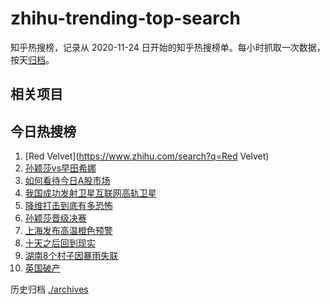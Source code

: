 # zhihu-trending-top-search

知乎热搜榜，记录从 2020-11-24
日开始的知乎热搜榜单。每小时抓取一次数据，按天[归档](./archives)。

## 相关项目

## 今日热搜榜

<!-- BEGIN -->
<!-- 最后更新时间 Mon Aug 05 2024 10:33:28 GMT+0800 (China Standard Time) -->

1. [Red Velvet](https://www.zhihu.com/search?q=Red Velvet)
1. [孙颖莎vs早田希娜](https://www.zhihu.com/search?q=孙颖莎vs早田希娜)
1. [如何看待今日A股市场](https://www.zhihu.com/search?q=如何看待今日A股市场)
1. [我国成功发射卫星互联网高轨卫星](https://www.zhihu.com/search?q=我国成功发射卫星互联网高轨卫星)
1. [降维打击到底有多恐怖](https://www.zhihu.com/search?q=降维打击到底有多恐怖)
1. [孙颖莎晋级决赛](https://www.zhihu.com/search?q=孙颖莎晋级决赛)
1. [上海发布高温橙色预警](https://www.zhihu.com/search?q=上海发布高温橙色预警)
1. [十天之后回到现实](https://www.zhihu.com/search?q=十天之后回到现实)
1. [湖南8个村子因暴雨失联](https://www.zhihu.com/search?q=湖南8个村子因暴雨失联)
1. [英国破产](https://www.zhihu.com/search?q=英国破产)

<!-- END -->

历史归档 [./archives](./archives)
